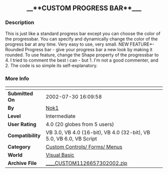﻿<div align="center">

## \_\_\*\*CUSTOM PROGRESS BAR\*\*\_\_\_


</div>

### Description

This is just like a standard progress bar except you can choose the color of the progressbar. You can specify and dynamically change the color of the progress bar at any time. Very easy to use, very small. NEW FEATURE*- Rounded Progress bar - give your progress bar a new look by making it rounded. To use feature, change the Shape property of the progressbar to 4. I tried to comment the best i can - but 1. I'm not a good commenter, and 2. The code is so simple its self-explanatory.
 
### More Info
 


<span>             |<span>
---                |---
**Submitted On**   |2002-07-30 16:09:58
**By**             |[Nok1](https://github.com/Planet-Source-Code/PSCIndex/blob/master/ByAuthor/nok1.md)
**Level**          |Intermediate
**User Rating**    |4.0 (20 globes from 5 users)
**Compatibility**  |VB 3\.0, VB 4\.0 \(16\-bit\), VB 4\.0 \(32\-bit\), VB 5\.0, VB 6\.0, VB Script
**Category**       |[Custom Controls/ Forms/  Menus](https://github.com/Planet-Source-Code/PSCIndex/blob/master/ByCategory/custom-controls-forms-menus__1-4.md)
**World**          |[Visual Basic](https://github.com/Planet-Source-Code/PSCIndex/blob/master/ByWorld/visual-basic.md)
**Archive File**   |[\_\_\_\_CUSTOM1126657302002\.zip](https://github.com/Planet-Source-Code/nok1-custom-progress-bar__1-37420/archive/master.zip)








